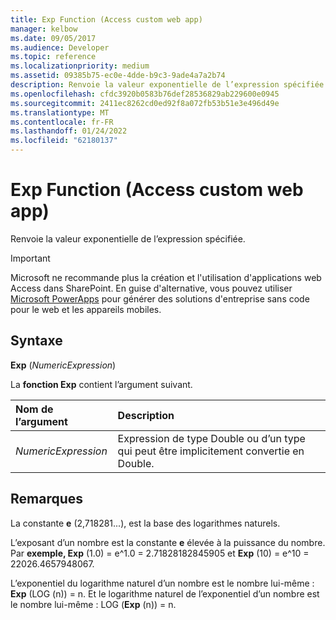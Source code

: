 ```yaml
---
title: Exp Function (Access custom web app)
manager: kelbow
ms.date: 09/05/2017
ms.audience: Developer
ms.topic: reference
ms.localizationpriority: medium
ms.assetid: 09385b75-ec0e-4dde-b9c3-9ade4a7a2b74
description: Renvoie la valeur exponentielle de l’expression spécifiée.
ms.openlocfilehash: cfdc3920b0583b76def28536829ab229600e0945
ms.sourcegitcommit: 2411ec8262cd0ed92f8a072fb53b51e3e496d49e
ms.translationtype: MT
ms.contentlocale: fr-FR
ms.lasthandoff: 01/24/2022
ms.locfileid: "62180137"
---
```

# <a name="exp-function-access-custom-web-app"></a>Exp Function (Access custom web app)

Renvoie la valeur exponentielle de l’expression spécifiée.
  
> [!IMPORTANT]
> Microsoft ne recommande plus la création et l'utilisation d'applications web Access dans SharePoint. En guise d'alternative, vous pouvez utiliser [Microsoft PowerApps](https://powerapps.microsoft.com/) pour générer des solutions d'entreprise sans code pour le web et les appareils mobiles. 
  
## <a name="syntax"></a>Syntaxe

 **Exp** (*NumericExpression*) 
  
La **fonction Exp** contient l’argument suivant. 
  
|**Nom de l’argument**|**Description**|
|:-----|:-----|
| *NumericExpression*  <br/> |Expression de type Double ou d’un type qui peut être implicitement convertie en Double.  <br/> |
   
## <a name="remarks"></a>Remarques

La constante **e** (2,718281...), est la base des logarithmes naturels. 
  
L’exposant d’un nombre est la constante **e** élevée à la puissance du nombre. Par **exemple, Exp** (1.0) = e^1.0 = 2.71828182845905 et **Exp** (10) = e^10 = 22026.4657948067. 
  
L’exponentiel du logarithme naturel d’un nombre est le nombre lui-même : **Exp** (LOG (n)) = n. Et le logarithme naturel de l’exponentiel d’un nombre est le nombre lui-même : LOG (**Exp** (n)) = n. 
  

